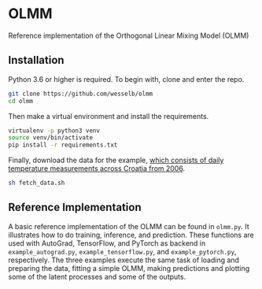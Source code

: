 # OLMM

Reference implementation of the Orthogonal Linear Mixing Model (OLMM)

## Installation

Python 3.6 or higher is required.
To begin with, clone and enter the repo.

```bash
git clone https://github.com/wesselb/olmm
cd olmm
```

Then make a virtual environment and install the requirements.

```bash
virtualenv -p python3 venv
source venv/bin/activate
pip install -r requirements.txt
```

Finally, download the data for the example, [which consists of daily 
temperature measurements across Croatia from 2006](https://spatial-analyst.net/book/HRtemp2006).

```bash
sh fetch_data.sh
```


## Reference Implementation

A basic reference implementation of the OLMM can be found in `olmm.py`.
It illustrates how to do training, inference, and prediction.
These functions are used with AutoGrad, TensorFlow, and PyTorch as 
backend in `example_autograd.py`, `example_tensorflow.py`, and
`example_pytorch.py`, respectively.
The three examples execute the same task of loading and preparing the data,
fitting a simple OLMM, making predictions and plotting some of the latent 
processes and some of the outputs.
